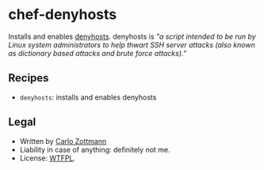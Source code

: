 # chef-denyhosts

Installs and enables [denyhosts](http://denyhosts.sourceforge.net/).
denyhosts is _"a script intended to be run by Linux system administrators to
help thwart SSH server attacks (also known as dictionary based attacks and
brute force attacks)."_


## Recipes

* `denyhosts`: installs and enables denyhosts


## Legal

* Written by [Carlo Zottmann](http://github.com/carlo/)
* Liability in case of anything: definitely not me.
* License: [WTFPL](http://en.wikipedia.org/wiki/WTFPL).

